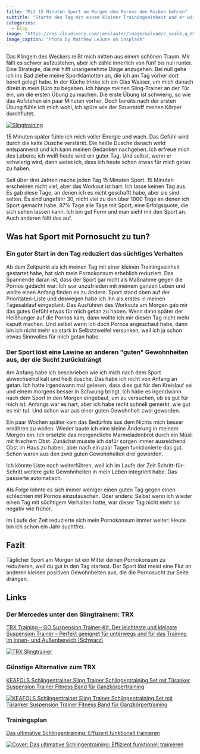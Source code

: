```yaml
---
title: "Mit 15 Minuten Sport am Morgen den Pornos den Rücken kehren"
subtitle: "Starte den Tag mit einem kleiner Trainingseinheit und er wird gut"
categories:
  - blog
image: "https://res.cloudinary.com/jenslaufer/image/upload/c_scale,q_65,w_800/v1581925315/matthew-lejune-uU5Jz-b-0yI-unsplash.jpg"
image_caption: "Photo by Matthew LeJune on Unsplash"
---
```


Das Klingeln des Weckers reißt mich mitten aus einem schönen Traum. Mir fällt es schwer aufzustehen, aber ich zähle
innerlich von fünf bis null runter. Eine Strategie, die mir hilft unangenehme Dinge anzugehen. Bei null gehe ich ins Bad ziehe meine Sportklamotten an, die ich am Tag vorher
dort bereit gelegt habe. In der Küche trinke ich ein Glas Wasser, um mich danach direkt in mein Büro zu begeben. Ich hänge meinen Sling-Trainer an der Tür ein, um die ersten Übung zu machen. Die erste Übung ist schwierig, so wie das Aufstehen ein paar Minuten vorher. Doch bereits nach der ersten Übung fühle ich mich wohl, ich spüre wie der Sauerstoff meinen
Körper durchflutet.

[![Slingtraining](https://images-na.ssl-images-amazon.com/images/I/819m71QXmML._AC_SL1500_.jpg)](https://amzn.to/38Hna6o)

15 Minuten später fühle ich mich voller Energie und wach. Das Gefühl wird durch die kalte Dusche verstärkt. Die heiße Dusche danach wirkt entspannend und
ich kann meinen Gedanken nachgehen. Ich erfreue mich des Lebens; ich weiß heute wird ein guter Tag. Und selbst, wenn er schwierig wird, dann weiss ich, dass ich heute schon etwas
für mich getan zu haben.

Seit über drei Jahren mache jeden Tag 15 Minuten Sport. 15 Minuten erscheinen nicht viel, aber das Workout ist hart. Ich lasse keinen Tag aus. Es gab diese Tage, an denen
ich es nicht geschafft habe, aber sie sind selten. Es sind ungefähr 30, nicht viel zu den über 1000 Tage an denen ich Sport gemacht habe. 97% Tage alle Tage mit Sport, eine Erfolgsquote, die sich sehen lassen kann. Ich bin gut Form und man sieht mir den Sport an. Auch anderen fällt das auf.

## Was hat Sport mit Pornosucht zu tun?

### Ein guter Start in den Tag reduziert das süchtiges Verhalten

Ab dem Zeitpunkt als ich meinen Tag mit einer kleinen Trainingseinheit gestartet habe, hat sich mein Pornokonsum erheblich reduziert.
Das Spannende daran ist, dass der Sport gar nicht als Maßnahme gegen die Pornos gedacht war: Ich war unzufrieden mit meinem ganzen Leben und wollte einen Anfang finden es zu ändern. Sport stand oben auf der Prioritäten-Liste und deswegen habe ich ihn als erstes in meinen Tagesablauf eingeplant. Das Ausführen des Workouts am Morgen gab mir das gutes Gefühl etwas für mich getan zu haben. Wenn dann später der Heißhunger auf die Pornos kam, dann wollte ich mir diesen Tag nicht mehr kaputt machen. Und selbst wenn ich doch Pornos angeschaut habe, dann bin ich nicht mehr so stark in Selbstzweifel versunken, weil ich ja schon etwas Sinnvolles für mich getan habe.

### Der Sport löst eine Lawine an anderen "guten" Gewohnheiten aus, der die Sucht zurückdrängt

Am Anfang habe ich beschrieben wie ich mich nach dem Sport abwechselnd kalt und heiß dusche. Das habe ich nicht von Anfang an getan. Ich hatte irgendwann mal gelesen, dass dies gut für den Kreislauf sei und einem morgens besser in Schwung bringt.
Ich habe es irgendwann nach dem Sport in den Morgen eingebaut, um zu versuchen, ob es gut für mich ist. Anfangs war es hart, aber ich habe recht schnell gemerkt, wie gut es mir tut. Und schon war aus einer guten Gewohnheit zwei geworden.

Ein paar Wochen später kam das Bedürfnis aus dem Nichts mich besser ernähren zu wollen. Wieder baute ich eine kleine Änderung in meinem Morgen ein: Ich ersetzte das morgendliche Marmeladenbrot durch ein Müsli mit frischem Obst. Zunächst musste ich dafür sorgen immer ausreichend Obst im Haus zu haben, aber nach ein paar Tagen funktionierte das gut. Schon waren aus den zwei guten Gewohnheiten drei geworden.

Ich könnte Liste noch weiterführen, weil ich im Laufe der Zeit Schritt-für-Schritt weitere gute Gewohnheiten in mein Leben integriert habe. Das passierte automatisch.

Als Folge lohnte es sich immer weniger einen guten Tag gegen einen schlechten mit Pornos einzutauschen. Oder anders: Selbst wenn ich wieder einen Tag mit süchtigem Verhalten hatte, war dieser Tag nicht mehr so negativ wie früher.

Im Laufe der Zeit reduzierte sich mein Pornokonsum immer weiter: Heute bin ich schon ein Jahr suchtfrei.

## Fazit

Täglicher Sport am Morgen ist ein Mittel deinen Pornokonsum zu reduzieren, weil du gut in den Tag startest. Der Sport löst meist eine Flut an anderen kleinen positiven Gewohnheiten aus, die die Pornosucht zur Seite drängen.

## Links

### Der Mercedes unter den Slingtrainern: TRX

[TRX Training – GO Suspension Trainer-Kit, Der leichteste und kleinste Suspension Trainer – Perfekt geeignet für unterwegs und für das Training im Innen- und Außenbereich (Schwarz)](https://amzn.to/38Hna6o)

[![TRX Slingtrainer](https://images-na.ssl-images-amazon.com/images/I/81PEJZ1SHnL._AC_SL1500_.jpg)](https://amzn.to/38Hna6o)

### Günstige Alternative zum TRX

[KEAFOLS Schlingentrainer Sling Trainer Schlingentraining Set mit Türanker Suspension Trainer Fitness Band für Ganzkörpertraining](https://amzn.to/2vRP6pS)

[![KEAFOLS Schlingentrainer Sling Trainer Schlingentraining Set mit Türanker Suspension Trainer Fitness Band für Ganzkörpertraining](https://images-na.ssl-images-amazon.com/images/I/61vcLRkyAQL._AC_SL1000_.jpg)](https://amzn.to/2vRP6pS)

### Trainingsplan

[Das ultimative Schlingentraining: Effizient funktionell trainieren](https://amzn.to/32f4TLw)

[![Cover: Das ultimative Schlingentraining: Effizient funktionell trainieren](https://images-na.ssl-images-amazon.com/images/I/51foL-Yk81L.jpg)](https://amzn.to/32f4TLw)
